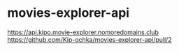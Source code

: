 # movies-explorer-api

https://api.kipo.movie-explorer.nomoredomains.club
https://github.com/Kip-ochka/movies-explorer-api/pull/2
